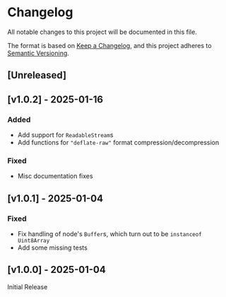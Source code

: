<!-- markdownlint-disable -->
# Changelog
All notable changes to this project will be documented in this file.

The format is based on [Keep a Changelog](https://keepachangelog.com/en/1.0.0/),
and this project adheres to [Semantic Versioning](https://semver.org/spec/v2.0.0.html).

## [Unreleased]

## [v1.0.2] - 2025-01-16

### Added
- Add support for `ReadableStream`s
- Add functions for `"deflate-raw"` format compression/decompression

### Fixed
- Misc documentation fixes

## [v1.0.1] - 2025-01-04

### Fixed
- Fix handling of node's `Buffer`s, which turn out to be `instanceof Uint8Array`
- Add some missing tests

## [v1.0.0] - 2025-01-04

Initial Release
